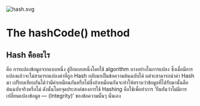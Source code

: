 ![hash.svg](https://peegonggoy.github.io/Code4SecWeek/PicCode4Sec/hash.svg)
# The hashCode() method
## Hash คืออะไร
คือ การแปลงข้อมูลจากแบบหนึ่ง สู่อีกแบบหนึ่งโดยใช้ algorithm บางอย่างในการแปลง ซึ่งเมื่อมีการแปลงแล้วจะไม่สามารถแปลงค่าที่ถูก Hash กลับมาเป็นข้อความต้นฉบับได้ แต่จะสามารถนำค่า Hash มา เปรียบเทียบกันได้ว่ามีค่าเหมือนกันหรือไม่ซึ่งถ้าเหมือนกันจะทำให้ทราบว่าข้อมูลที่ได้รับมานั้นคือต้นฉบับจริงหรือไม่  ดังนั้นโดยจุดประสงค์ของการใช้ Hashing คือใช้เพื่อทำการ ‘ยืนยันว่าไม่มีการเปลี่ยนแปลงข้อมูล — (Integrity)’ ของข้อความนั้นๆ นั่นเอง
## 